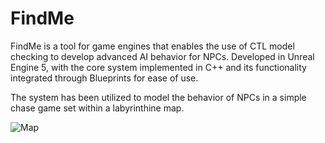 # FindMe
FindMe is a tool for game engines that enables the use of CTL model checking to develop advanced AI behavior for NPCs.
Developed in Unreal Engine 5, with the core system implemented in C++ and its functionality integrated through Blueprints for ease of use.

The system has been utilized to model the behavior of NPCs in a simple chase game set within a labyrinthine map.

![Map](https://imgur.com/S6Yh2kp)
